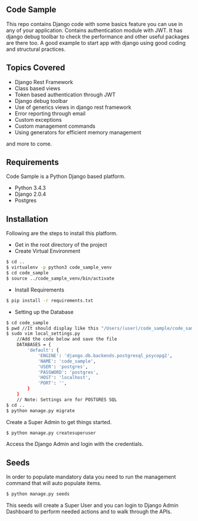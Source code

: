Code Sample
-----------
This repo contains Django code with some basics feature you can use in 
any of your application. Contains authentication module with JWT. It has
django debug toolbar to check the performance and other useful packages
are there too. A good example to start app with django using good coding
and structural practices.

Topics Covered
--------------
- Django Rest Framework
- Class based views
- Token based authentication through JWT
- Django debug toolbar
- Use of generics views in django rest framework
- Error reporting through email
- Custom exceptions
- Custom management commands
- Using generators for efficient memory management

and more to come.

Requirements
------------
Code Sample is a Python Django based platform. 

- Python 3.4.3
- Django 2.0.4
- Postgres

Installation
------------
Following are the steps to install this platform.

- Get in the root directory of the project
- Create Virtual Environment
```sh
$ cd ..
$ virtualenv -p python3 code_sample_venv
$ cd code_sample
$ source ../code_sample_venv/bin/activate
```
- Install Requirements
```sh
$ pip install -r requirements.txt
```
- Setting up the Database
```sh
$ cd code_sample
$ pwd //It should display like this "/Users/(user)/code_sample/code_sample"
$ sudo vim local_settings.py
    //Add the code below and save the file
    DATABASES = {
        'default': {
            'ENGINE': 'django.db.backends.postgresql_psycopg2',
            'NAME': 'code_sample',
            'USER': 'postgres',
            'PASSWORD': 'postgres',
            'HOST': 'localhost',
            'PORT': '',
        }
    }
    // Note: Settings are for POSTGRES SQL
$ cd .. 
$ python manage.py migrate 
```

Create a Super Admin to get things started. 
```sh
$ python manage.py createsuperuser
```
Access the Django Admin and login with the credentials. 

Seeds
-----
In order to populate mandatory data you need to run the management 
command that will auto populate items.
```sh
$ python manage.py seeds
```
This seeds will create a Super User and you can login to Django Admin 
Dashboard to perform needed actions and to walk through the APIs.
